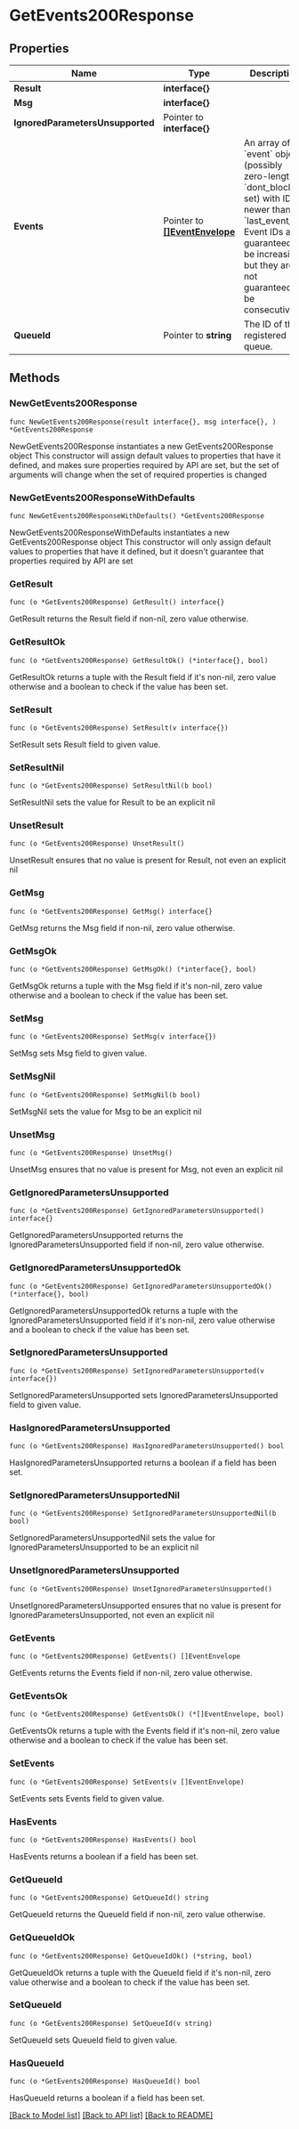# GetEvents200Response

## Properties

Name | Type | Description | Notes
------------ | ------------- | ------------- | -------------
**Result** | **interface{}** |  | 
**Msg** | **interface{}** |  | 
**IgnoredParametersUnsupported** | Pointer to **interface{}** |  | [optional] 
**Events** | Pointer to [**[]EventEnvelope**](EventEnvelope.md) | An array of &#x60;event&#x60; objects (possibly zero-length if &#x60;dont_block&#x60; is set) with IDs newer than &#x60;last_event_id&#x60;. Event IDs are guaranteed to be increasing, but they are not guaranteed to be consecutive.  | [optional] 
**QueueId** | Pointer to **string** | The ID of the registered queue.  | [optional] 

## Methods

### NewGetEvents200Response

`func NewGetEvents200Response(result interface{}, msg interface{}, ) *GetEvents200Response`

NewGetEvents200Response instantiates a new GetEvents200Response object
This constructor will assign default values to properties that have it defined,
and makes sure properties required by API are set, but the set of arguments
will change when the set of required properties is changed

### NewGetEvents200ResponseWithDefaults

`func NewGetEvents200ResponseWithDefaults() *GetEvents200Response`

NewGetEvents200ResponseWithDefaults instantiates a new GetEvents200Response object
This constructor will only assign default values to properties that have it defined,
but it doesn't guarantee that properties required by API are set

### GetResult

`func (o *GetEvents200Response) GetResult() interface{}`

GetResult returns the Result field if non-nil, zero value otherwise.

### GetResultOk

`func (o *GetEvents200Response) GetResultOk() (*interface{}, bool)`

GetResultOk returns a tuple with the Result field if it's non-nil, zero value otherwise
and a boolean to check if the value has been set.

### SetResult

`func (o *GetEvents200Response) SetResult(v interface{})`

SetResult sets Result field to given value.


### SetResultNil

`func (o *GetEvents200Response) SetResultNil(b bool)`

 SetResultNil sets the value for Result to be an explicit nil

### UnsetResult
`func (o *GetEvents200Response) UnsetResult()`

UnsetResult ensures that no value is present for Result, not even an explicit nil
### GetMsg

`func (o *GetEvents200Response) GetMsg() interface{}`

GetMsg returns the Msg field if non-nil, zero value otherwise.

### GetMsgOk

`func (o *GetEvents200Response) GetMsgOk() (*interface{}, bool)`

GetMsgOk returns a tuple with the Msg field if it's non-nil, zero value otherwise
and a boolean to check if the value has been set.

### SetMsg

`func (o *GetEvents200Response) SetMsg(v interface{})`

SetMsg sets Msg field to given value.


### SetMsgNil

`func (o *GetEvents200Response) SetMsgNil(b bool)`

 SetMsgNil sets the value for Msg to be an explicit nil

### UnsetMsg
`func (o *GetEvents200Response) UnsetMsg()`

UnsetMsg ensures that no value is present for Msg, not even an explicit nil
### GetIgnoredParametersUnsupported

`func (o *GetEvents200Response) GetIgnoredParametersUnsupported() interface{}`

GetIgnoredParametersUnsupported returns the IgnoredParametersUnsupported field if non-nil, zero value otherwise.

### GetIgnoredParametersUnsupportedOk

`func (o *GetEvents200Response) GetIgnoredParametersUnsupportedOk() (*interface{}, bool)`

GetIgnoredParametersUnsupportedOk returns a tuple with the IgnoredParametersUnsupported field if it's non-nil, zero value otherwise
and a boolean to check if the value has been set.

### SetIgnoredParametersUnsupported

`func (o *GetEvents200Response) SetIgnoredParametersUnsupported(v interface{})`

SetIgnoredParametersUnsupported sets IgnoredParametersUnsupported field to given value.

### HasIgnoredParametersUnsupported

`func (o *GetEvents200Response) HasIgnoredParametersUnsupported() bool`

HasIgnoredParametersUnsupported returns a boolean if a field has been set.

### SetIgnoredParametersUnsupportedNil

`func (o *GetEvents200Response) SetIgnoredParametersUnsupportedNil(b bool)`

 SetIgnoredParametersUnsupportedNil sets the value for IgnoredParametersUnsupported to be an explicit nil

### UnsetIgnoredParametersUnsupported
`func (o *GetEvents200Response) UnsetIgnoredParametersUnsupported()`

UnsetIgnoredParametersUnsupported ensures that no value is present for IgnoredParametersUnsupported, not even an explicit nil
### GetEvents

`func (o *GetEvents200Response) GetEvents() []EventEnvelope`

GetEvents returns the Events field if non-nil, zero value otherwise.

### GetEventsOk

`func (o *GetEvents200Response) GetEventsOk() (*[]EventEnvelope, bool)`

GetEventsOk returns a tuple with the Events field if it's non-nil, zero value otherwise
and a boolean to check if the value has been set.

### SetEvents

`func (o *GetEvents200Response) SetEvents(v []EventEnvelope)`

SetEvents sets Events field to given value.

### HasEvents

`func (o *GetEvents200Response) HasEvents() bool`

HasEvents returns a boolean if a field has been set.

### GetQueueId

`func (o *GetEvents200Response) GetQueueId() string`

GetQueueId returns the QueueId field if non-nil, zero value otherwise.

### GetQueueIdOk

`func (o *GetEvents200Response) GetQueueIdOk() (*string, bool)`

GetQueueIdOk returns a tuple with the QueueId field if it's non-nil, zero value otherwise
and a boolean to check if the value has been set.

### SetQueueId

`func (o *GetEvents200Response) SetQueueId(v string)`

SetQueueId sets QueueId field to given value.

### HasQueueId

`func (o *GetEvents200Response) HasQueueId() bool`

HasQueueId returns a boolean if a field has been set.


[[Back to Model list]](../README.md#documentation-for-models) [[Back to API list]](../README.md#documentation-for-api-endpoints) [[Back to README]](../README.md)


